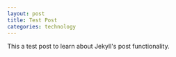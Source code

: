 ```yaml
---
layout: post
title: Test Post
categories: technology
---
```


This a test post to learn about Jekyll's post functionality.
